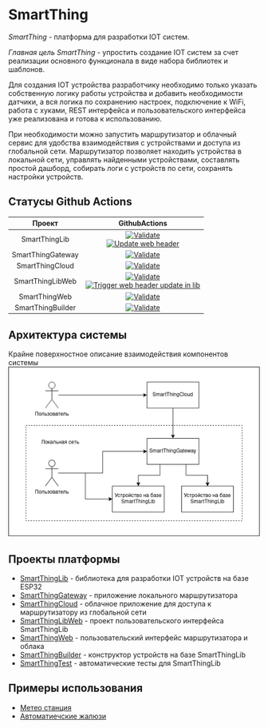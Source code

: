 # SmartThing
_SmartThing_ - платформа для разработки IOT систем.


_Главная цель SmartThing_ - упростить создание IOT систем за счет реализации основного функционала в виде набора библиотек и шаблонов. 


Для создания IOT устройства разработчику необходимо только указать собственную логику работы устройства и добавить необходимости датчики, а вся логика по сохранению настроек, подключение к WiFi, работа с хуками, REST интерфейса и пользовательского интерфейса уже реализована и готова к использованию.


При необходимости можно запустить маршрутизатор и облачный сервис для удобства взаимодействия с устройствами и доступа из глобальной сети. Маршрутизатор позволяет находить устройства в локальной сети, управлять найденными устройствами, составлять простой дашборд, собирать логи с устройств по сети, сохранять настройки устройств.

## Статусы Github Actions

| Проект             | GithubActions |
|:--------------------:|:---------------:|
| SmartThingLib    |[![Validate](https://github.com/PavelProjects/SmartThingLib/actions/workflows/ci-cd.yml/badge.svg)](https://github.com/PavelProjects/SmartThingLib/actions/workflows/ci-cd.yml)</br>[![Update web header](https://github.com/PavelProjects/SmartThingLib/actions/workflows/update-web.yml/badge.svg)](https://github.com/PavelProjects/SmartThingLib/actions/workflows/update-web.yml)|
|SmartThingGateway|[![Validate](https://github.com/PavelProjects/SmartThingGateway/actions/workflows/maven.yml/badge.svg)](https://github.com/PavelProjects/SmartThingGateway/actions/workflows/maven.yml)|
|SmartThingCloud|[![Validate](https://github.com/PavelProjects/SmartThingCloud/actions/workflows/maven.yml/badge.svg)](https://github.com/PavelProjects/SmartThingCloud/actions/workflows/maven.yml)|
|SmartThingLibWeb|[![Validate](https://github.com/PavelProjects/SmartThingLibWeb/actions/workflows/validate.yml/badge.svg)](https://github.com/PavelProjects/SmartThingLibWeb/actions/workflows/validate.yml)</br>[![Trigger web header update in lib](https://github.com/PavelProjects/SmartThingLibWeb/actions/workflows/dispatch-update.yml/badge.svg)](https://github.com/PavelProjects/SmartThingLibWeb/actions/workflows/dispatch-update.yml)|
|SmartThingWeb|[![Validate](https://github.com/PavelProjects/SmartThingWeb/actions/workflows/node.js.yml/badge.svg)](https://github.com/PavelProjects/SmartThingWeb/actions/workflows/node.js.yml)|
|SmartThingBuilder|[![Validate](https://github.com/PavelProjects/SmartThingBuilder/actions/workflows/node.js.yml/badge.svg)](https://github.com/PavelProjects/SmartThingBuilder/actions/workflows/node.js.yml)|


## Архитектура системы
Крайне поверхностное описание взаимодействия компонентов системы
![](https://github.com/PavelProjects/SmartThingProject/blob/main/scheme.png?raw=true)

## Проекты платформы
- [SmartThingLib](https://github.com/PavelProjects/SmartThingLib) - библиотека для разработки IOT устройств на базе ESP32
- [SmartThingGateway](https://github.com/PavelProjects/SmartThingGateway) - приложение локального маршрутизатора
- [SmartThingCloud](https://github.com/PavelProjects/SmartThingCloud) - облачное приложение для доступа к маршрутизатору из глобальной сети
- [SmartThingLibWeb](https://github.com/PavelProjects/SmartThingLibWeb) - проект пользовательского интерфейса SmartThingLib
- [SmartThingWeb](https://github.com/PavelProjects/SmartThingWeb) - пользовательский интерфейс маршрутизатора и облака
- [SmartThingBuilder](https://github.com/PavelProjects/SmartThingBuilder) - конструктор устройств на базе SmartThingLib
- [SmartThingTest](https://github.com/PavelProjects/SmartThingTest) - автоматические тесты для SmartThingLib

## Примеры использования
- [Метео станция](https://github.com/PavelProjects/meteo_station)
- [Автоматиечские жалюзи](https://github.com/PavelProjects/SmarThingtLouver)
